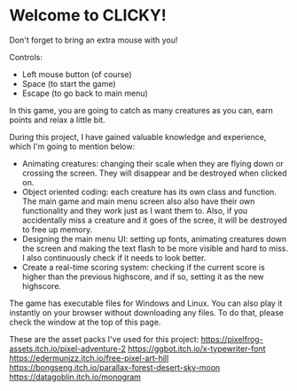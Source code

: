 # Welcome to CLICKY!

Don't forget to bring an extra mouse with you!

Controls:

- Left mouse button (of course)
- Space (to start the game)
- Escape (to go back to main menu)

In this game, you are going to catch as many creatures as you can, earn points and relax a little bit.

During this project, I have gained valuable knowledge and experience, which I'm going to mention below:

- Animating creatures: changing their scale when they are flying down or crossing the screen. They will disappear and be destroyed when clicked on.
- Object oriented coding: each creature has its own class and function. The main game and main menu screen also also have their own functionality and they work just as I want them to. Also, if you accidentally miss a creature and it goes of the scree, it will be destroyed to free up memory.
- Designing the main menu UI: setting up fonts, animating creatures down the screen and making the text flash to be more visible and hard to miss. I also continuously check if it needs to look better.
- Create a real-time scoring system: checking if the current score is higher than the previous highscore, and if so, setting it as the new highscore.

The game has executable files for Windows and Linux. You can also play it instantly on your browser without downloading any files. To do that, please check the window at the top of this page.

These are the asset packs I've used for this project:
https://pixelfrog-assets.itch.io/pixel-adventure-2
https://ggbot.itch.io/x-typewriter-font
https://edermunizz.itch.io/free-pixel-art-hill
https://bongseng.itch.io/parallax-forest-desert-sky-moon
https://datagoblin.itch.io/monogram
